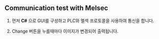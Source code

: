 ## Communication test with Melsec

1. 먼저 **C#** 으로 GUI를 구성하고 PLC와 멜섹 프로토콜을 사용하여 통신을 합니다.
   
2. Change 버튼을 누를때마다 이미지가 변경되어 출력됩니다.

